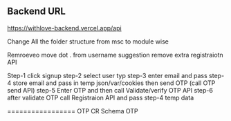Backend URL
---------------
https://withlove-backend.vercel.app/api

Change All the folder structure from msc to module wise




Remroeveo move dot . from  username suggestion
remove extra registraiotn API

Step-1
click signup
step-2
select user typ
step-3
enter email and pass
 step-4 
 store email and pass in temp json/var/cookies
 then send OTP (call OTP send API)
 step-5
 Enter OTP and then call Validate/verify OTP API
 step-6
 after validate OTP
 call Registraion API and pass step-4 temp data

 

 =================
 OTP CR
 Schema OTP
